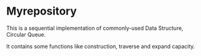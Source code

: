 # Myrepository
This is a sequential implementation of commonly-used Data Structure, Circular Queue.

It contains some functions like construction, traverse and expand capacity. 
